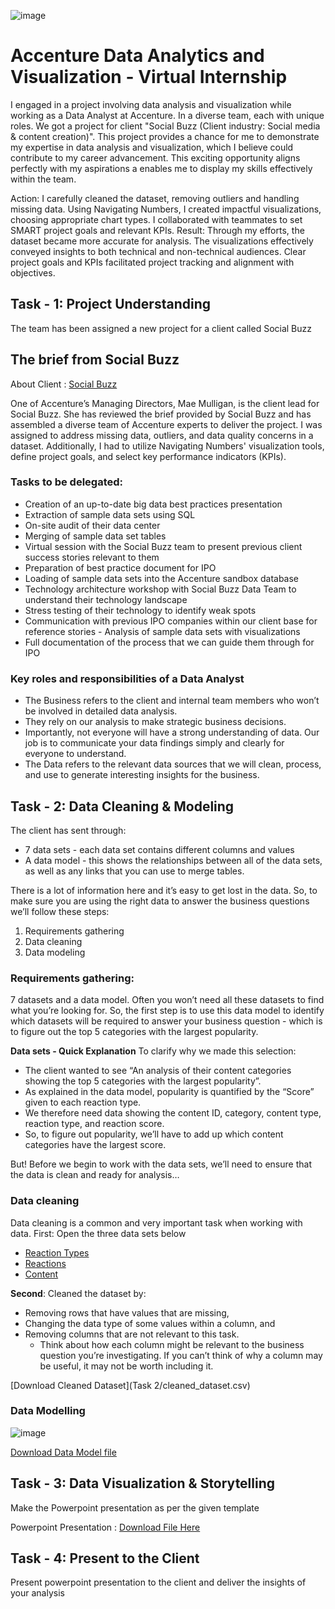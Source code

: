 ![image](https://github.com/santoshkambala/SocialBuzz/assets/128189574/95ff0138-7dd0-420f-b24e-f50080750142)

# Accenture Data Analytics and Visualization - Virtual Internship

I engaged in a project involving data analysis and visualization while working as a Data Analyst at Accenture. In a diverse team, each with unique roles. We got a project for client "Social Buzz (Client industry: Social media & content creation)". This project provides a chance for me to demonstrate my expertise in data analysis and visualization, which I believe could contribute to my career advancement. This exciting opportunity aligns perfectly with my aspirations a enables me to display my skills effectively within the team.

Action: I carefully cleaned the dataset, removing outliers and handling missing data. Using Navigating Numbers, I created impactful visualizations, choosing appropriate chart types. I collaborated with teammates to set SMART project goals and relevant KPIs.
Result: Through my efforts, the dataset became more accurate for analysis. The visualizations effectively conveyed insights to both technical and non-technical audiences. Clear project goals and KPIs facilitated project tracking and alignment with objectives.

## **Task - 1: Project Understanding**
The team has been assigned a new project for a client called Social Buzz

## The brief from Social Buzz
About Client : [Social Buzz](https://cdn.theforage.com/vinternships/companyassets/T6kdcdKSTfg2aotxT/MsAqi7SNLKw3C6LAr/1664296994014/Data_Analytics%20Client%20Brief.pdf)

One of Accenture’s Managing Directors, Mae Mulligan, is the client lead for Social Buzz. She has reviewed the brief provided by Social Buzz and has assembled a diverse team of Accenture experts to deliver the project.
I was assigned to address missing data, outliers, and data quality concerns in a dataset. Additionally, I had to utilize Navigating Numbers' visualization tools, define project goals, and select key performance indicators (KPIs).

### Tasks to be delegated:
  - Creation of an up-to-date big data best practices presentation
  - Extraction of sample data sets using SQL
  - On-site audit of their data center
  - Merging of sample data set tables
  - Virtual session with the Social Buzz team to present previous client success stories relevant   to them
  - Preparation of best practice document for IPO
  - Loading of sample data sets into the Accenture sandbox database
  - Technology architecture workshop with Social Buzz Data Team to understand their   technology landscape
  - Stress testing of their technology to identify weak spots
  - Communication with previous IPO companies within our client base for reference stories - Analysis of sample data sets with visualizations
  - Full documentation of the process that we can guide them through for IPO

### Key roles and responsibilities of a Data Analyst
  - The Business refers to the client and internal team members who won’t be involved in detailed data analysis.
  - They rely on our analysis to make strategic business decisions.
  - Importantly, not everyone will have a strong understanding of data. Our job is to communicate your data findings simply and clearly for everyone to understand.
  - The Data refers to the relevant data sources that we will clean, process, and use to generate interesting insights for the business.



## **Task - 2: Data Cleaning & Modeling**
The client has sent through:
  - 7 data sets - each data set contains different columns and values
  - A data model - this shows the relationships between all of the data sets, as well as any links that you can use to merge tables.

There is a lot of information here and it’s easy to get lost in the data. So, to make sure you are using the right data to answer the business questions we’ll follow these steps:
 1. Requirements gathering
 1. Data cleaning
 1. Data modeling

### Requirements gathering: 
7 datasets and a data model. Often you won’t need all these datasets to find what you’re looking for. 
So, the first step is to use this data model to identify which datasets will be required to answer your business question - which is to figure out the top 5 categories with the largest popularity.

**Data sets - Quick Explanation**
To clarify why we made this selection:
 - The client wanted to see “An analysis of their content categories showing the top 5 categories with the largest popularity”.
 - As explained in the data model, popularity is quantified by the “Score” given to each reaction type.
 - We therefore need data showing the content ID, category, content type, reaction type, and reaction score.
 - So, to figure out popularity, we’ll have to add up which content categories have the largest score.

But! Before we begin to work with the data sets, we’ll need to ensure that the data is clean and ready for analysis…

### Data cleaning
Data cleaning is a common and very important task when working with data.
First: Open the three data sets below
 - [Reaction Types](https://cdn.theforage.com/vinternships/companyassets/T6kdcdKSTfg2aotxT/MsAqi7SNLKw3C6LAr/1664298399720/ReactionTypes.csv)
 - [Reactions](https://cdn.theforage.com/vinternships/companyassets/T6kdcdKSTfg2aotxT/MsAqi7SNLKw3C6LAr/1664298375459/Reactions.csv)
 - [Content](https://cdn.theforage.com/vinternships/companyassets/T6kdcdKSTfg2aotxT/MsAqi7SNLKw3C6LAr/1664298350004/Content.csv)

**Second**: Cleaned the dataset by:
  - Removing rows that have values that are missing,
  - Changing the data type of some values within a column, and
  - Removing columns that are not relevant to this task.
    - Think about how each column might be relevant to the business question you’re investigating. If you can’t think of why a column may be useful, it may not be worth including it.

[Download Cleaned Dataset](Task 2/cleaned_dataset.csv)

### Data Modelling
![image](https://github.com/santoshkambala/SocialBuzz/assets/128189574/80bbe861-e19b-4676-ab3f-8b15e2d673a0)

[Download Data Model file](https://cdn.theforage.com/vinternships/companyassets/T6kdcdKSTfg2aotxT/MsAqi7SNLKw3C6LAr/1664297834541/Data%20model.pdf)

## **Task - 3: Data Visualization & Storytelling**
Make the Powerpoint presentation as per the given template

Powerpoint Presentation : [Download File Here](SocialBuzz.pptx.pptx)

## **Task - 4: Present to the Client**
Present powerpoint presentation to the client and deliver the insights of your analysis
